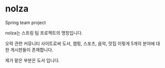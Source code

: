 # nolza
Spring team project

nolza는 스프링 팀 프로젝트의 명칭입니다.

오락 관련 커뮤니티 사이트로써 도서, 캠핑, 스포츠, 음악, 맛집 이렇게 5개의 분야에 대한 게시판들이 존재합니다.

제가 맡은 부분은 도서 입니다.

